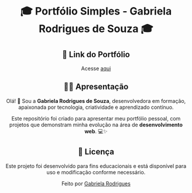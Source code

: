 <div align="center">
  <h1>🎓 Portfólio Simples - Gabriela Rodrigues de Souza 🎓</h1>
</div>

<div align="center">
  <h2>📎 Link do Portfólio</h2>
  
  Acesse [aqui](https://gabriela-agbl.github.io/Portfolio/)
</div>

<div align="center">
  <h2>👩‍🎓 Apresentação</h2>
  Olá! 👋 Sou a <b>Gabriela Rodrigues de Souza</b>, desenvolvedora em formação, apaixonada por tecnologia, criatividade e aprendizado contínuo.

  Este repositório foi criado para apresentar meu portfólio pessoal, com projetos que demonstram minha evolução na área de <b>desenvolvimento web</b>. 💻✨
</div>

<div align="center">
  <h2>📜 Licença</h2>
  Este projeto foi desenvolvido para fins educacionais e está disponível para uso e modificação conforme necessário.

  Feito por [Gabriela Rodrigues](https://github.com/gabriela-agbl)
</div>
